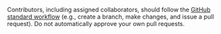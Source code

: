 Contributors, including assigned collaborators, should follow the [GitHub standard workflow](https://guides.github.com/introduction/flow/) (e.g., create a branch, make changes, and issue a pull request). Do not automatically approve your own pull requests. 
